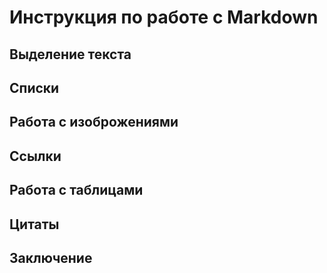 # Инструкция по работе с Markdown

## Выделение текста

## Списки

## Работа с изоброжениями

## Ссылки

## Работа с таблицами

## Цитаты
 
## Заключение
